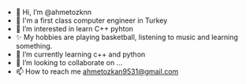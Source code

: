 - 👋 Hi, I’m @ahmetozknn
- 👋 I'm a first class computer engineer in Turkey
- 👀 I’m interested in learn C++ pyhton
- ✨ My hobbies are playing basketball, listening to music and learning something.
- 🌱 I’m currently learning c++ and python
- 💞️ I’m looking to collaborate on ...
- 📫 How to reach me ahmetozkan9531@gmail.com

<!---
ahmetozknn/ahmetozknn is a ✨ special ✨ repository because its `README.md` (this file) appears on your GitHub profile.
You can click the Preview link to take a look at your changes.
--->
